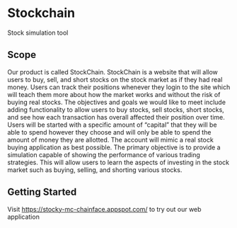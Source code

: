 # Stockchain
Stock simulation tool

## Scope

Our product is called StockChain. StockChain is a website that will allow users to buy, sell, and short stocks on the stock market as if they had real money. Users can track their positions whenever they login to the site which will teach them more about how the market works and without the risk of buying real stocks. The objectives and goals we would like to meet include adding functionality to allow users to buy stocks, sell stocks, short stocks, and see how each transaction has overall affected their position over time. Users will be started with a specific amount of “capital” that they will be able to spend however they choose and will only be able to spend the amount of money they are allotted. The account will mimic a real stock buying application as best possible. The primary objective is to provide a simulation capable of showing the performance of various trading strategies. This will allow users to learn the aspects of investing in the stock market such as buying, selling, and shorting various stocks.

## Getting Started

Visit https://stocky-mc-chainface.appspot.com/ to try out our web application
